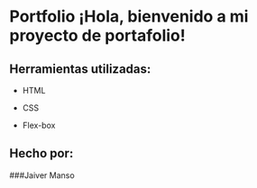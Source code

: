 # Portfolio ¡Hola, bienvenido a mi proyecto de portafolio!
## Herramientas utilizadas:

* HTML

* CSS

* Flex-box

## Hecho por:

###Jaiver Manso
